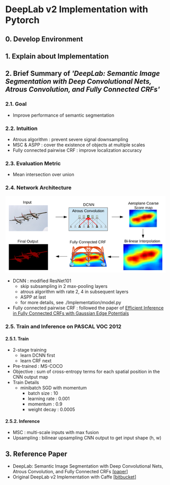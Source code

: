 # DeepLab v2 Implementation with Pytorch


## 0. Develop Environment


## 1. Explain about Implementation


## 2. Brief Summary of *'DeepLab: Semantic Image Segmentation with Deep Convolutional Nets, Atrous Convolution, and Fully Connected CRFs'*

### 2.1. Goal
- Improve performance of semantic segmentation

### 2.2. Intuition
- Atrous algorithm : prevent severe signal downsampling
- MSC & ASPP : cover the existence of objects at multiple scales
- Fully connected pairwise CRF : improve localization accuracy

### 2.3. Evaluation Metric
- Mean intersection over union

### 2.4. Network Architecture
![Architecture](./Figures/Figure_01.png)

- DCNN : modified ResNet101
  * skip subsampling in 2 max-pooling layers
  * atrous algorithm with rate 2, 4 in subsequent layers
  * ASPP at last
  * for more details, see ./Implementation/model.py
- Fully connected pairwise CRF : followed the paper of [Efficient Inference in Fully Connected CRFs with Gaussian Edge Potentials](https://arxiv.org/pdf/1210.5644.pdf)

### 2.5. Train and Inference on PASCAL VOC 2012
#### 2.5.1. Train
- 2-stage training
  * learn DCNN first
  * learn CRF next
- Pre-trained : MS-COCO
- Objective : sum of cross-entropy terms for each spatial position in the CNN output map
- Train Details
  * minibatch SGD with momentum
    * batch size : 10
    * learning rate : 0.001
    * momentum : 0.9
    * weight decay : 0.0005

#### 2.5.2. Inference
- MSC : multi-scale inputs with max fusion
- Upsampling : bilinear upsampling CNN output to get input shape (h, w)

## 3. Reference Paper
- DeepLab: Semantic Image Segmentation with Deep Convolutional Nets, Atrous Convolution, and Fully Connected CRFs [[paper]](https://arxiv.org/pdf/1606.00915.pdf)
- Original DeepLab v2 Implementation with Caffe [[bitbucket]](https://bitbucket.org/aquariusjay/deeplab-public-ver2/src/master/)
